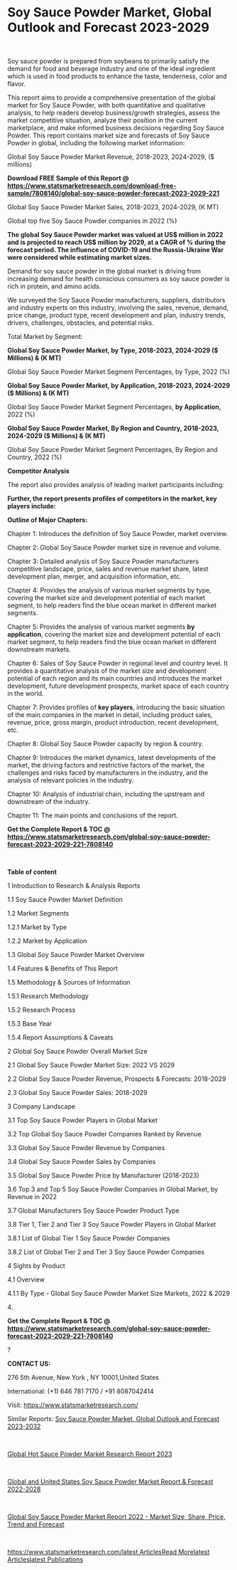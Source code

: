 <h1>Soy Sauce Powder Market, Global Outlook and Forecast 2023-2029</h1><br/><p>Soy sauce powder is prepared from soybeans to primarily satisfy the demand for food and beverage industry and one of the ideal ingredient which is used in food products to enhance the taste, tenderness, color and flavor.</p>
 
 
 
 <p>This report aims to provide a comprehensive presentation of the global market for Soy Sauce Powder, with both quantitative and qualitative analysis, to help readers develop business/growth strategies, assess the market competitive situation, analyze their position in the current marketplace, and make informed business decisions regarding Soy Sauce Powder. This report contains market size and forecasts of Soy Sauce Powder in global, including the following market information:</p>
 
 
 
 <p>Global Soy Sauce Powder Market Revenue, 2018-2023, 2024-2029, ($ millions)</p>
 
 
 
 <p><strong>Download FREE Sample of this Report @ <a href="https://www.statsmarketresearch.com/download-free-sample/7808140/global-soy-sauce-powder-forecast-2023-2029-221">https://www.statsmarketresearch.com/download-free-sample/7808140/global-soy-sauce-powder-forecast-2023-2029-221</a></strong></p>
 
 
 
 <p>Global Soy Sauce Powder Market Sales, 2018-2023, 2024-2029, (K MT)</p>
 
 
 
 <p>Global top five Soy Sauce Powder companies in 2022 (%)</p>
 
 
 
 <p><strong>The global Soy Sauce Powder market was valued at US$ million in 2022 and is projected to reach US$ million by 2029, at a <strong>CAGR</strong> of % during the forecast period. The influence of COVID-19 and the Russia-Ukraine War were considered while estimating market sizes.</strong></p>
 
 
 
 <p>Demand for soy sauce powder in the global market is driving from increasing demand for health conscious consumers as soy sauce powder is rich in protein, and amino acids.</p>
 
 
 
 <p>We surveyed the Soy Sauce Powder manufacturers, suppliers, distributors and industry experts on this industry, involving the sales, revenue, demand, price change, product type, recent development and plan, industry trends, drivers, challenges, obstacles, and potential risks.</p>
 
 
 
 <p>Total Market by Segment:</p>
 
 
 
 <p><strong>Global Soy Sauce Powder Market, by Type, 2018-2023, 2024-2029 ($ Millions) & (K MT)</strong></p>
 
 
 
 <p>Global Soy Sauce Powder Market Segment Percentages, by Type, 2022 (%)</p>
 
 
 
 <p><strong>Global Soy Sauce Powder Market, <strong>by Application</strong>, 2018-2023, 2024-2029 ($ Millions) & (K MT)</strong></p>
 
 
 
 <p>Global Soy Sauce Powder Market Segment Percentages, <strong>by Application</strong>, 2022 (%)</p>
 
 
 
 <p><strong>Global Soy Sauce Powder Market, By Region and Country, 2018-2023, 2024-2029 ($ Millions) & (K MT)</strong></p>
 
 
 
 <p>Global Soy Sauce Powder Market Segment Percentages, By Region and Country, 2022 (%)</p>
 
 
 
 <p><strong>Competitor Analysis</strong></p>
 
 
 
 <p>The report also provides analysis of leading market participants including:</p>
 
 
 
 <p><strong>Further, the report presents profiles of competitors in the market, <strong>key players</strong> include:</strong></p>
 
 
 
 <p><strong>Outline of Major Chapters:</strong></p>
 
 
 
 <p>Chapter 1: Introduces the definition of Soy Sauce Powder, market overview.</p>
 
 
 
 <p>Chapter 2: Global Soy Sauce Powder market size in revenue and volume.</p>
 
 
 
 <p>Chapter 3: Detailed analysis of Soy Sauce Powder manufacturers competitive landscape, price, sales and revenue market share, latest development plan, merger, and acquisition information, etc.</p>
 
 
 
 <p>Chapter 4: Provides the analysis of various market segments by type, covering the market size and development potential of each market segment, to help readers find the blue ocean market in different market segments.</p>
 
 
 
 <p>Chapter 5: Provides the analysis of various market segments <strong>by application</strong>, covering the market size and development potential of each market segment, to help readers find the blue ocean market in different downstream markets.</p>
 
 
 
 <p>Chapter 6: Sales of Soy Sauce Powder in regional level and country level. It provides a quantitative analysis of the market size and development potential of each region and its main countries and introduces the market development, future development prospects, market space of each country in the world.</p>
 
 
 
 <p>Chapter 7: Provides profiles of <strong>key players</strong>, introducing the basic situation of the main companies in the market in detail, including product sales, revenue, price, gross margin, product introduction, recent development, etc.</p>
 
 
 
 <p>Chapter 8: Global Soy Sauce Powder capacity by region & country.</p>
 
 
 
 <p>Chapter 9: Introduces the market dynamics, latest developments of the market, the driving factors and restrictive factors of the market, the challenges and risks faced by manufacturers in the industry, and the analysis of relevant policies in the industry.</p>
 
 
 
 <p>Chapter 10: Analysis of industrial chain, including the upstream and downstream of the industry.</p>
 
 
 
 <p>Chapter 11: The main points and conclusions of the report.</p>
 
 
 
 <div><b>Get the Complete Report & TOC @ <a href="https://www.statsmarketresearch.com/global-soy-sauce-powder-forecast-2023-2029-221-7808140">https://www.statsmarketresearch.com/global-soy-sauce-powder-forecast-2023-2029-221-7808140</a></b></div>
 
 
 
 <p><br />
 
 <b>Table of content</b></p>
 
 
 
 <p>1 Introduction to Research & Analysis Reports<br />
 
 1.1 Soy Sauce Powder Market Definition<br />
 
 1.2 Market Segments<br />
 
 1.2.1 Market by Type<br />
 
 1.2.2 Market by Application<br />
 
 1.3 Global Soy Sauce Powder Market Overview<br />
 
 1.4 Features & Benefits of This Report<br />
 
 1.5 Methodology & Sources of Information<br />
 
 1.5.1 Research Methodology<br />
 
 1.5.2 Research Process<br />
 
 1.5.3 Base Year<br />
 
 1.5.4 Report Assumptions & Caveats<br />
 
 2 Global Soy Sauce Powder Overall Market Size<br />
 
 2.1 Global Soy Sauce Powder Market Size: 2022 VS 2029<br />
 
 2.2 Global Soy Sauce Powder Revenue, Prospects & Forecasts: 2018-2029<br />
 
 2.3 Global Soy Sauce Powder Sales: 2018-2029<br />
 
 3 Company Landscape<br />
 
 3.1 Top Soy Sauce Powder Players in Global Market<br />
 
 3.2 Top Global Soy Sauce Powder Companies Ranked by Revenue<br />
 
 3.3 Global Soy Sauce Powder Revenue by Companies<br />
 
 3.4 Global Soy Sauce Powder Sales by Companies<br />
 
 3.5 Global Soy Sauce Powder Price by Manufacturer (2018-2023)<br />
 
 3.6 Top 3 and Top 5 Soy Sauce Powder Companies in Global Market, by Revenue in 2022<br />
 
 3.7 Global Manufacturers Soy Sauce Powder Product Type<br />
 
 3.8 Tier 1, Tier 2 and Tier 3 Soy Sauce Powder Players in Global Market<br />
 
 3.8.1 List of Global Tier 1 Soy Sauce Powder Companies<br />
 
 3.8.2 List of Global Tier 2 and Tier 3 Soy Sauce Powder Companies<br />
 
 4 Sights by Product<br />
 
 4.1 Overview<br />
 
 4.1.1 By Type - Global Soy Sauce Powder Market Size Markets, 2022 & 2029<br />
 
 4.</p>
 
 
 
 <div><b>Get the Complete Report & TOC @ <a href="https://www.statsmarketresearch.com/global-soy-sauce-powder-forecast-2023-2029-221-7808140">https://www.statsmarketresearch.com/global-soy-sauce-powder-forecast-2023-2029-221-7808140</a></b></div>
 
 
 
 <p>? </p>
 
 
 
 <p><b>CONTACT US:</b><br />
 
 276 5th Avenue, New York , NY 10001,United States<br />
 
 International: (+1) 646 781 7170 / +91 8087042414<br />
 
 Visit: <a href="https://www.statsmarketresearch.com/">https://www.statsmarketresearch.com/</a><br />
 
 Similar Reports: <a href="https://www.statsmarketresearch.com/global-soy-sauce-powder-forecast-2023-2029-221-7808140">Soy Sauce Powder Market, Global Outlook and Forecast 2023-2032</a><br />
 
 <br />
 
 <a href="https://www.statsmarketresearch.com/global-soy-sauce-powder-forecast-2023-2029-221-7808140">Global Hot Sauce Powder Market Research Report 2023</a><br />
 
 <br />
 
 <a href="https://www.statsmarketresearch.com/global-soy-sauce-powder-forecast-2023-2029-221-7808140">Global and United States Soy Sauce Powder Market Report & Forecast 2022-2028</a><br />
 
 <br />
 
 <a href="https://www.statsmarketresearch.com/global-soy-sauce-powder-forecast-2023-2029-221-7808140">Global Soy Sauce Powder Market Report 2022 - Market Size, Share, Price, Trend and Forecast</a><br />
 
 <br />
 
 <a href="https://gyeongbokgung.com">https://www.statsmarketresearch.com/</a><a href="https://hallyeomaritime.com">latest Articles</a><a href="https://jingwansa.com">Read More</a><a href="https://nguoiviet.jp/">latest Articles</a><a href="https://www.intelmarketresearch.com/">latest Publications</a></p>